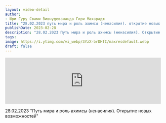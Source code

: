 ```yaml
---
layout: video-detail
author:
- Шри Гуру Свами Вишнудевананда Гири Махарадж
title: "28.02.2023 путь мира и роль ахимсы (ненасилия). открытие новых возможностей"
publishDate: 2023-02-28
description: "28.02.2023 Путь мира и роль ахимсы (ненасилия). Открытие новых возможностей"
tags: 
image: https://i.ytimg.com/vi_webp/3YzX-brDHfI/maxresdefault.webp
draft: false
---
```


<iframe width="100%" src="https://www.youtube.com/embed/3YzX-brDHfI" frameborder="0" allowfullscreen=""></iframe> 

 28.02.2023 "Путь мира и роль ахимсы (ненасилия). Открытие новых возможностей"

  

 